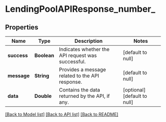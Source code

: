 # LendingPoolAPIResponse_number_
## Properties

| Name | Type | Description | Notes |
|------------ | ------------- | ------------- | -------------|
| **success** | **Boolean** | Indicates whether the API request was successful. | [default to null] |
| **message** | **String** | Provides a message related to the API response. | [default to null] |
| **data** | **Double** | Contains the data returned by the API, if any. | [optional] [default to null] |

[[Back to Model list]](../README.md#documentation-for-models) [[Back to API list]](../README.md#documentation-for-api-endpoints) [[Back to README]](../README.md)

